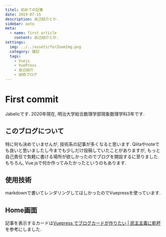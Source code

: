 ```yaml
---
titel: 初めての記事
date: 2019-07-15
description: 自己紹介とか. 
sidebar: auto
meta:
  - name: first article
    content: 自己紹介とか.
settings:
  img: ../../assets/forZoomImg.png
  category: 雑記
  tags:
    - Vuejs
    - VuePress
    - 自己紹介
    - 技術ブログ
---
```



# First commit

Jabelicです. 2020年現在, 明治大学総合数理学部現象数理学科3年です. 


## このブログについて
特に何も決めていませんが, 技術系の記事が多くなると思います. Qiitaやnoteでも良いと思いましたし今までも少しだけ投稿していたことがありますが, もっと自己責任で気軽に書ける場所が欲しかったのでブログを開設するに至りました. 
もちろん, Vue.jsで何か作ってみたかったというのもあります.

## 使用技術
markdownで書いてレンダリングしてほしかったのでVuepressを使っています.


## Home画面
記事を表示するカードは[Vuepress でブログカードが作りたい | 民主主義に乾杯](https://python.ms/web-card/)を参考にしました. 



